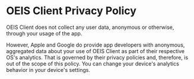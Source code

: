 # OEIS Client Privacy Policy

OEIS Client does not collect any user data, anonymous or otherwise, through your usage of the app.

However, Apple and Google do provide app developers with anonymous, aggregated data about your use of OEIS Client as part of their respective OS's analytics. That is governed by their privacy policies and, therefore, is out of the scope of this policy. You can change your device's analytics behavior in your device's settings.
